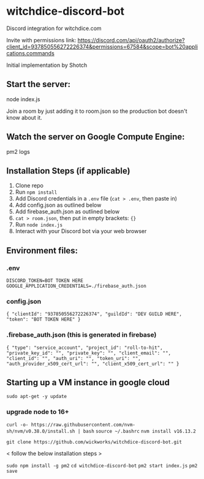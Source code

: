 # witchdice-discord-bot
Discord integration for witchdice.com

Invite with permissions link:
https://discord.com/api/oauth2/authorize?client_id=937850556272226374&permissions=67584&scope=bot%20applications.commands

Initial implementation by Shotch

## Start the server:
node index.js

Join a room by just adding it to room.json so the production bot doesn't know about it.


## Watch the server on Google Compute Engine:
pm2 logs

## Installation Steps (if applicable)

1. Clone repo
2. Run `npm install`
3. Add Discord credentials in a `.env` file		(`cat > .env`, then paste in)
4. Add config.json as outlined below
5. Add firebase_auth.json as outlined below
6. `cat > room.json`, then put in empty brackets: `{}`
6. Run `node index.js`
7. Interact with your Discord bot via your web browser

## Environment files:
### .env
`DISCORD_TOKEN=BOT TOKEN HERE
GOOGLE_APPLICATION_CREDENTIALS=./firebase_auth.json`

### config.json
`{
	"clientId": "937850556272226374",
	"guildId": "DEV GUILD HERE",
	"token": "BOT TOKEN HERE"
}`

### .firebase_auth.json  (this is generated in firebase)
`{
  "type": "service_account",
  "project_id": "roll-to-hit",
  "private_key_id": "",
  "private_key": "",
  "client_email": "",
  "client_id": "",
  "auth_uri": "",
  "token_uri": "",
  "auth_provider_x509_cert_url": "",
  "client_x509_cert_url": ""
}`

## Starting up a VM instance in google cloud

`sudo apt-get -y update`

### upgrade node to 16+
`curl -o- https://raw.githubusercontent.com/nvm-sh/nvm/v0.38.0/install.sh | bash`
`source ~/.bashrc`
`nvm install v16.13.2`

`git clone https://github.com/wickworks/witchdice-discord-bot.git`

< follow the below installation steps >

`sudo npm install -g pm2`
`cd witchdice-discord-bot`
`pm2 start index.js`
`pm2 save`
